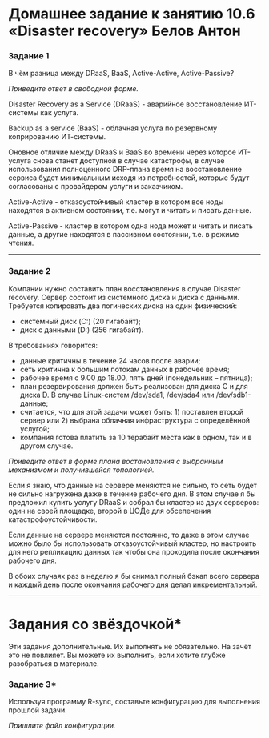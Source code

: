 # Домашнее задание к занятию 10.6 «Disaster recovery» Белов Антон

### Задание 1

В чём разница между DRaaS, BaaS, Active-Active, Active-Passive?

*Приведите ответ в свободной форме.*

Disaster Recovery as a Service (DRaaS) - аварийное восстановление ИТ-системы как услуга.

Backup as a service (BaaS) - облачная услуга по резервному копрированию ИТ-системы.

Оновное отличие между DRaaS и BaaS во времени через которое ИТ-услуга снова станет доступной в случае катастрофы, в случае использования полноценного DRP-плана время на восстановление сервиса будет минимальным исходя из потребностей, которые будут согласованы с провайдером услуги и заказчиком.

Active-Active - отказоустойчивый кластер в котором все ноды находятся в активном состоянии, т.е. могут и читать и писать данные.

Active-Passive - кластер в котором одна нода может и читать и писать данные, а другие находятся в пассивном состоянии, т.е. в режиме чтения.

---

### Задание 2

Компании нужно составить план восстановления в случае Disaster recovery. Сервер состоит из системного диска и диска с данными. 
Требуется копировать два логических диска на один физический: 
- системный диск (C:) (20 гигабайт);
- диск с данными (D:) (256 гигабайт). 

В требованиях говорится: 
- данные критичны в течение 24 часов после аварии;
- сеть критична к большим потокам данных в рабочее время;
- рабочее время с 9.00 до 18.00, пять дней (понедельник – пятница);
- план резервирования должен быть реализован для диска C и для диска D. В случае Linux-систем /dev/sda1, /dev/sda4 или /dev/sdb1-данные;
- считается, что для этой задачи может быть: 1) поставлен второй сервер или 2) выбрана облачная инфраструктура с определённой услугой;
- компания готова платить за 10 терабайт места как в одном, так и в другом случае.
 
*Приведите ответ в форме плана востановления с выбранным механизмом и получившейся топологией.*

Если я знаю, что данные на сервере меняются не сильно, то сеть будет не сильно нагружена даже в течение рабочего дня. В этом случае я бы предложил купить услугу DRaaS и собрал бы кластер из двух серверов: один на своей площадке, второй в ЦОДе для обсепечения катастрофоустойчивости.

Если данные на сервере меняются постоянно, то даже в этом случае можно было бы использовать отказоустойчивый кластер, но настроить для него репликацию данных так чтобы она проходила после окончания рабочего дня.

В обоих случаях раз в неделю я бы снимал полный бэкап всего сервера и каждый день после окончания рабочего дня делал инкрементальный.

---

# Задания со звёздочкой*

Эти задания дополнительные. Их выполнять не обязательно. На зачёт это не повлияет. Вы можете их выполнить, если хотите глубже разобраться в материале.
 

### Задание 3*

Используя программу R-sync, составьте конфигурацию для выполнения прошлой задачи.

*Пришлите файл конфигурации.*
